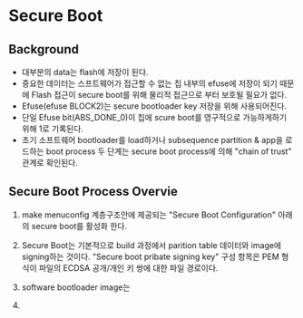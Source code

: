 Secure Boot
==================

Background
------------------

* 대부분의 data는 flash에 저장이 된다.
* 중요한 데이터는 스프트웨어가 접근할 수 없는 칩 내부의 efuse에 저장이 되기 때문에 Flash 접근이 secure boot를 위해 물리적 접근으로 부터 보호될 필요가 없다.
* Efuse(efuse BLOCK2)는 secure bootloader key 저장을 위해 사용되어진다.
* 단일 Efuse bit(ABS_DONE_0)이 칩에 scure boot를 영구적으로 가능하게하기 위해 1로 기록된다.
* 초기 소프트웨어 bootloader를 load하거나  subsequence partition & app을 로드하는 boot process 두 단계는 secure boot process에 의해 "chain of trust" 관계로 확인된다.


Secure Boot Process Overvie
-----------------------------

1. make menuconfig 계층구조안에 제공되는 "Secure Boot Configuration" 아래의 secure boot를 활성화 한다.

2. Secure Boot는 기본적으로 build 과정에서 parition table 데이터와 image에 signing하는 것이다.
 "Secure boot pribate signing key" 구성 항목은 PEM 형식이 파일의 ECDSA 공개/개인 키 쌍에 대한 파일 경로이다.

3. software bootloader image는  

4. 